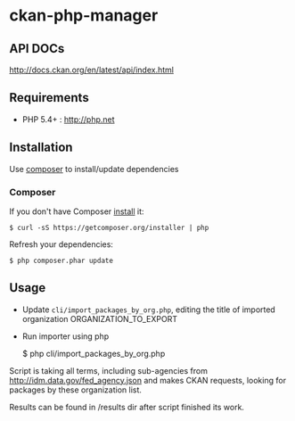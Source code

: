 ckan-php-manager
================

## API DOCs

http://docs.ckan.org/en/latest/api/index.html


## Requirements

* PHP 5.4+ : <http://php.net>

## Installation

Use [composer](#composer) to install/update dependencies

### Composer

If you don't have Composer [install](https://getcomposer.org/download/) it:

    $ curl -sS https://getcomposer.org/installer | php

Refresh your dependencies:

    $ php composer.phar update


## Usage

* Update `cli/import_packages_by_org.php`, editing the title of imported organization ORGANIZATION_TO_EXPORT
* Run importer using php


    $ php cli/import_packages_by_org.php

Script is taking all terms, including sub-agencies from http://idm.data.gov/fed_agency.json and makes CKAN requests,
looking for packages by these organization list.

Results can be found in /results dir after script finished its work.


